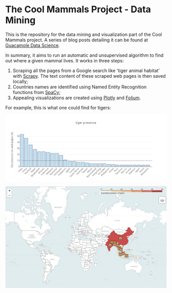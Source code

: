 # The Cool Mammals Project - Data Mining
This is the repository for the data mining and visualization part of the Cool Mammals project. A series of blog posts detailing it can be found at [Guacamole Data Science](https://luiztauffer.github.io/guacamole-data-science/posts/2019-03-17-cool-mammals-project/).

In summary, it aims to run an automatic and unsupervised algorithm to find out where a given mammal lives. It works in three steps:
1. Scraping all the pages from a Google search like 'tiger animal habitat' with [Scrapy](https://scrapy.org/). The text content of these scraped web pages is then saved locally; 
2. Countries names are identified using Named Entity Recognition functions from [SpaCy](https://spacy.io);
3. Appealing visualizations are created using [Plotly](https://plot.ly) and [Folium](https://github.com/python-visualization/folium).

For example, this is what one could find for tigers:

![tiger1](https://github.com/luiztauffer/cool-mammals-data-mining/blob/master/tiger_bars.png)


![tiger2](https://github.com/luiztauffer/cool-mammals-data-mining/blob/master/tiger_map.JPG)
